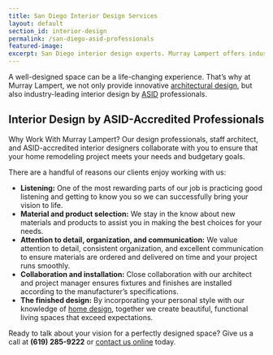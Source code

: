```yaml
---
title: San Diego Interior Design Services
layout: default
section_id: interior-design
permalink: /san-diego-asid-professionals
featured-image:
excerpt: San Diego interior design experts. Murray Lampert offers industry-leading interior design services by ASID-accredited professionals. Visit to learn more.
---
```


A well-designed space can be a life-changing experience. That’s why at Murray Lampert, we not only provide innovative [architectural design](/san-diego-architectural-design-services), but also industry-leading interior design by [ASID](http://www.asid.org/content/about-asid) professionals.

## Interior Design by ASID-Accredited Professionals

Why Work With Murray Lampert? Our design professionals, staff architect, and ASID-accredited interior designers collaborate with you to ensure that your home remodeling project meets your needs and budgetary goals.

There are a handful of reasons our clients enjoy working with us:
- **Listening:** One of the most rewarding parts of our job is practicing good listening and getting to know you so we can successfully bring your vision to life.
- **Material and product selection:** We stay in the know about new materials and products to assist you in making the best choices for your needs.
- **Attention to detail, organization, and communication:** We value attention to detail, consistent organization, and excellent communication to ensure materials are ordered and delivered on time and your project runs smoothly.
- **Collaboration and installation:** Close collaboration with our architect and project manager ensures fixtures and finishes are installed according to the manufacturer’s specifications.
- **The finished design:** By incorporating your personal style with our knowledge of [home design](/san-diego-home-design-services), together we create beautiful, functional living spaces that exceed expectations.

Ready to talk about your vision for a perfectly designed space? Give us a call at **(619) 285-9222** or [contact us online](/contact) today.
